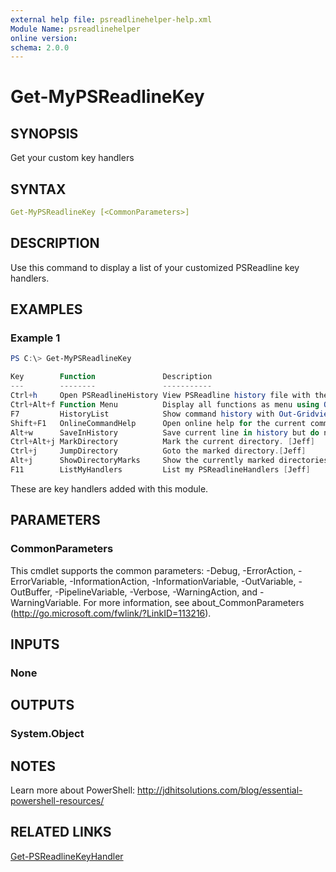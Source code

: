 ```yaml
---
external help file: psreadlinehelper-help.xml
Module Name: psreadlinehelper
online version:
schema: 2.0.0
---
```


# Get-MyPSReadlineKey

## SYNOPSIS

Get your custom key handlers

## SYNTAX

```yaml
Get-MyPSReadlineKey [<CommonParameters>]
```

## DESCRIPTION

Use this command to display a list of your customized PSReadline key handlers.

## EXAMPLES

### Example 1

```powershell
PS C:\> Get-MyPSReadlineKey

Key        Function               Description
---        --------               -----------
Ctrl+h     Open PSReadlineHistory View PSReadline history file with the associated application. [Jeff]
Ctrl+Alt+f Function Menu          Display all functions as menu using Out-GridView. [Jeff]
F7         HistoryList            Show command history with Out-Gridview. [Jeff]
Shift+F1   OnlineCommandHelp      Open online help for the current command. [Jeff]
Alt+w      SaveInHistory          Save current line in history but do not execute. [Jeff]
Ctrl+Alt+j MarkDirectory          Mark the current directory. [Jeff]
Ctrl+j     JumpDirectory          Goto the marked directory.[Jeff]
Alt+j      ShowDirectoryMarks     Show the currently marked directories in a popup. [Jeff]
F11        ListMyHandlers         List my PSReadlineHandlers [Jeff]
```

These are key handlers added with this module.

## PARAMETERS

### CommonParameters

This cmdlet supports the common parameters: -Debug, -ErrorAction, -ErrorVariable, -InformationAction, -InformationVariable, -OutVariable, -OutBuffer, -PipelineVariable, -Verbose, -WarningAction, and -WarningVariable.
For more information, see about_CommonParameters (http://go.microsoft.com/fwlink/?LinkID=113216).

## INPUTS

### None

## OUTPUTS

### System.Object

## NOTES

Learn more about PowerShell: http://jdhitsolutions.com/blog/essential-powershell-resources/


## RELATED LINKS

[Get-PSReadlineKeyHandler]()